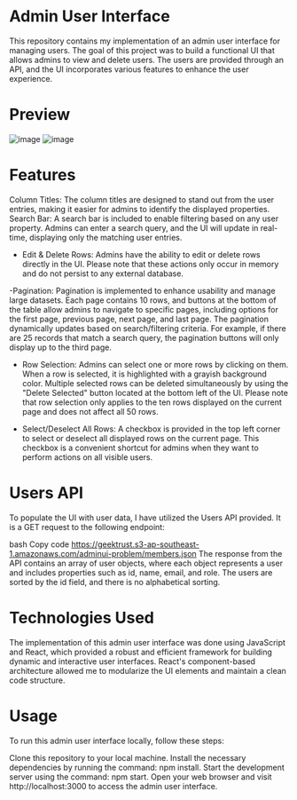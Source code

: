 # Admin User Interface
This repository contains my implementation of an admin user interface for managing users. The goal of this project was to build a functional UI that allows admins to view and delete users. The users are provided through an API, and the UI incorporates various features to enhance the user experience.

# Preview
![image](https://github.com/sanchitttt/geektrust-adminUI/assets/46245135/9a818ce4-c6af-4dab-a10f-e2cbc893764c)
![image](https://github.com/sanchitttt/geektrust-adminUI/assets/46245135/d8af2eda-1a78-47ef-adb0-75ac01862eaf)

# Features
Column Titles: The column titles are designed to stand out from the user entries, making it easier for admins to identify the displayed properties.
Search Bar: A search bar is included to enable filtering based on any user property. Admins can enter a search query, and the UI will update in real-time, displaying only the matching user entries.

- Edit & Delete Rows: Admins have the ability to edit or delete rows directly in the UI. Please note that these actions only occur in memory and do not persist to any external database.

 -Pagination: Pagination is implemented to enhance usability and manage large datasets. Each page contains 10 rows, and buttons at the bottom of the table allow admins to navigate to specific pages, including options for the first page, previous page, next page, and last page. The pagination dynamically updates based on search/filtering criteria. For example, if there are 25 records that match a search query, the pagination buttons will only display up to the third page.

- Row Selection: Admins can select one or more rows by clicking on them. When a row is selected, it is highlighted with a grayish background color. Multiple selected rows can be deleted simultaneously by using the "Delete Selected" button located at the bottom left of the UI. Please note that row selection only applies to the ten rows displayed on the current page and does not affect all 50 rows.

- Select/Deselect All Rows: A checkbox is provided in the top left corner to select or deselect all displayed rows on the current page. This checkbox is a convenient shortcut for admins when they want to perform actions on all visible users.

# Users API
To populate the UI with user data, I have utilized the Users API provided. It is a GET request to the following endpoint:

bash
Copy code
https://geektrust.s3-ap-southeast-1.amazonaws.com/adminui-problem/members.json
The response from the API contains an array of user objects, where each object represents a user and includes properties such as id, name, email, and role. The users are sorted by the id field, and there is no alphabetical sorting.

# Technologies Used
The implementation of this admin user interface was done using JavaScript and React, which provided a robust and efficient framework for building dynamic and interactive user interfaces. React's component-based architecture allowed me to modularize the UI elements and maintain a clean code structure.

# Usage
To run this admin user interface locally, follow these steps:

Clone this repository to your local machine.
Install the necessary dependencies by running the command: npm install.
Start the development server using the command: npm start.
Open your web browser and visit http://localhost:3000 to access the admin user interface.
